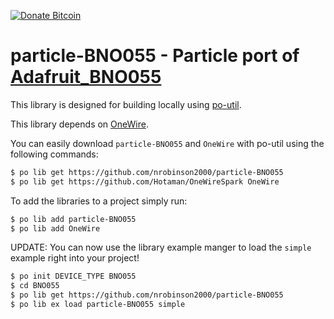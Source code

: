 [![Donate Bitcoin](https://img.shields.io/badge/donate-bitcoin-orange.svg)](https://nrobinson2000.github.io/donate-bitcoin)

# particle-BNO055 - Particle port of [Adafruit_BNO055](https://github.com/adafruit/Adafruit_BNO055)

This library is designed for building locally using [po-util](https://github.com/nrobinson2000/po-util).

This library depends on [OneWire](https://github.com/Hotaman/OneWireSpark).

You can easily download `particle-BNO055` and `OneWire` with po-util using the following commands:

```bash
$ po lib get https://github.com/nrobinson2000/particle-BNO055
$ po lib get https://github.com/Hotaman/OneWireSpark OneWire
```

To add the libraries to a project simply run:

```bash
$ po lib add particle-BNO055
$ po lib add OneWire
```

UPDATE: You can now use the library example manger to load the `simple` example right into your project!

```bash
$ po init DEVICE_TYPE BNO055
$ cd BNO055
$ po lib get https://github.com/nrobinson2000/particle-BNO055
$ po lib ex load particle-BNO055 simple
```
